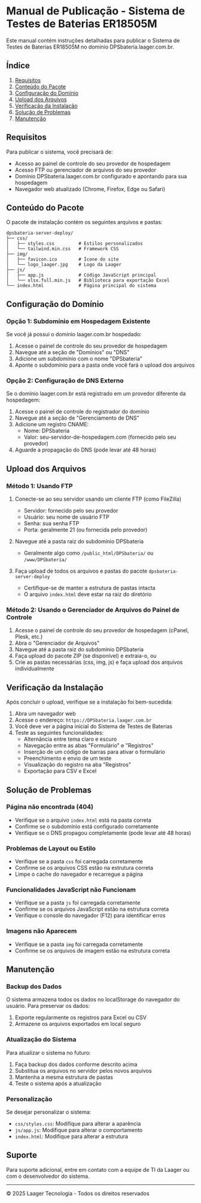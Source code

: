 # Manual de Publicação - Sistema de Testes de Baterias ER18505M

Este manual contém instruções detalhadas para publicar o Sistema de Testes de Baterias ER18505M no domínio DPSbateria.laager.com.br.

## Índice

1. [Requisitos](#requisitos)
2. [Conteúdo do Pacote](#conteúdo-do-pacote)
3. [Configuração do Domínio](#configuração-do-domínio)
4. [Upload dos Arquivos](#upload-dos-arquivos)
5. [Verificação da Instalação](#verificação-da-instalação)
6. [Solução de Problemas](#solução-de-problemas)
7. [Manutenção](#manutenção)

## Requisitos

Para publicar o sistema, você precisará de:

- Acesso ao painel de controle do seu provedor de hospedagem
- Acesso FTP ou gerenciador de arquivos do seu provedor
- Domínio DPSbateria.laager.com.br configurado e apontando para sua hospedagem
- Navegador web atualizado (Chrome, Firefox, Edge ou Safari)

## Conteúdo do Pacote

O pacote de instalação contém os seguintes arquivos e pastas:

```
dpsbateria-server-deploy/
├── css/
│   ├── styles.css         # Estilos personalizados
│   └── tailwind.min.css   # Framework CSS
├── img/
│   ├── favicon.ico        # Ícone do site
│   └── logo_laager.jpg    # Logo da Laager
├── js/
│   ├── app.js             # Código JavaScript principal
│   └── xlsx.full.min.js   # Biblioteca para exportação Excel
└── index.html             # Página principal do sistema
```

## Configuração do Domínio

### Opção 1: Subdomínio em Hospedagem Existente

Se você já possui o domínio laager.com.br hospedado:

1. Acesse o painel de controle do seu provedor de hospedagem
2. Navegue até a seção de "Domínios" ou "DNS"
3. Adicione um subdomínio com o nome "DPSbateria"
4. Aponte o subdomínio para a pasta onde você fará o upload dos arquivos

### Opção 2: Configuração de DNS Externo

Se o domínio laager.com.br está registrado em um provedor diferente da hospedagem:

1. Acesse o painel de controle do registrador do domínio
2. Navegue até a seção de "Gerenciamento de DNS"
3. Adicione um registro CNAME:
   - Nome: DPSbateria
   - Valor: seu-servidor-de-hospedagem.com (fornecido pelo seu provedor)
4. Aguarde a propagação do DNS (pode levar até 48 horas)

## Upload dos Arquivos

### Método 1: Usando FTP

1. Conecte-se ao seu servidor usando um cliente FTP (como FileZilla)
   - Servidor: fornecido pelo seu provedor
   - Usuário: seu nome de usuário FTP
   - Senha: sua senha FTP
   - Porta: geralmente 21 (ou fornecida pelo provedor)

2. Navegue até a pasta raiz do subdomínio DPSbateria
   - Geralmente algo como `/public_html/DPSbateria/` ou `/www/DPSbateria/`

3. Faça upload de todos os arquivos e pastas do pacote `dpsbateria-server-deploy`
   - Certifique-se de manter a estrutura de pastas intacta
   - O arquivo `index.html` deve estar na raiz do diretório

### Método 2: Usando o Gerenciador de Arquivos do Painel de Controle

1. Acesse o painel de controle do seu provedor de hospedagem (cPanel, Plesk, etc.)
2. Abra o "Gerenciador de Arquivos"
3. Navegue até a pasta raiz do subdomínio DPSbateria
4. Faça upload do pacote ZIP (se disponível) e extraia-o, ou
5. Crie as pastas necessárias (css, img, js) e faça upload dos arquivos individualmente

## Verificação da Instalação

Após concluir o upload, verifique se a instalação foi bem-sucedida:

1. Abra um navegador web
2. Acesse o endereço: `https://DPSbateria.laager.com.br`
3. Você deve ver a página inicial do Sistema de Testes de Baterias
4. Teste as seguintes funcionalidades:
   - Alternância entre tema claro e escuro
   - Navegação entre as abas "Formulário" e "Registros"
   - Inserção de um código de barras para ativar o formulário
   - Preenchimento e envio de um teste
   - Visualização do registro na aba "Registros"
   - Exportação para CSV e Excel

## Solução de Problemas

### Página não encontrada (404)

- Verifique se o arquivo `index.html` está na pasta correta
- Confirme se o subdomínio está configurado corretamente
- Verifique se o DNS propagou completamente (pode levar até 48 horas)

### Problemas de Layout ou Estilo

- Verifique se a pasta `css` foi carregada corretamente
- Confirme se os arquivos CSS estão na estrutura correta
- Limpe o cache do navegador e recarregue a página

### Funcionalidades JavaScript não Funcionam

- Verifique se a pasta `js` foi carregada corretamente
- Confirme se os arquivos JavaScript estão na estrutura correta
- Verifique o console do navegador (F12) para identificar erros

### Imagens não Aparecem

- Verifique se a pasta `img` foi carregada corretamente
- Confirme se os arquivos de imagem estão na estrutura correta

## Manutenção

### Backup dos Dados

O sistema armazena todos os dados no localStorage do navegador do usuário. Para preservar os dados:

1. Exporte regularmente os registros para Excel ou CSV
2. Armazene os arquivos exportados em local seguro

### Atualização do Sistema

Para atualizar o sistema no futuro:

1. Faça backup dos dados conforme descrito acima
2. Substitua os arquivos no servidor pelos novos arquivos
3. Mantenha a mesma estrutura de pastas
4. Teste o sistema após a atualização

### Personalização

Se desejar personalizar o sistema:

- `css/styles.css`: Modifique para alterar a aparência
- `js/app.js`: Modifique para alterar o comportamento
- `index.html`: Modifique para alterar a estrutura

## Suporte

Para suporte adicional, entre em contato com a equipe de TI da Laager ou com o desenvolvedor do sistema.

---

© 2025 Laager Tecnologia - Todos os direitos reservados
